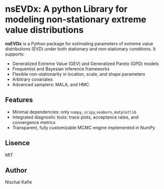 # nsEVDx: A python Library for modeling non-stationary extreme value distributions

**nsEVDx** is a Python package for estimating parameters of extreme value distributions (EVD) under both stationary and non-stationary conditions. It supports:

-   Generalized Extreme Value (GEV) and Generalized Pareto (GPD) models
-   Frequentist and Bayesian inference frameworks
-   Flexible non-stationarity in location, scale, and shape parameters
-   Arbitrary covariates
-   Advanced samplers: MALA, and HMC

## Features

-   Minimal dependencies: only `numpy`, `scipy`,`seaborn`, `matplotlib`
-   Integrated diagnostic tools: trace plots, acceptance rates, and convergence metrics
-   Transparent, fully customizable MCMC engine implemented in NumPy

## Lisence

MIT

## Author

Nischal Kafle
